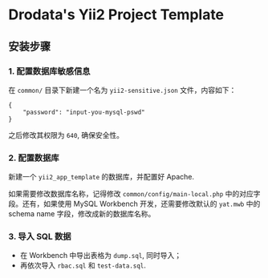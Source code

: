 Drodata's Yii2 Project Template
===============================

## 安装步骤

### 1. 配置数据库敏感信息

在 `common/` 目录下新建一个名为 `yii2-sensitive.json` 文件，内容如下：
   
```
{
    "password": "input-you-mysql-pswd"
}
```

之后修改其权限为 `640`, 确保安全性。

### 2. 配置数据库

新建一个 `yii2_app_template` 的数据库，并配置好 Apache.

如果需要修改数据库名称，记得修改 `common/config/main-local.php` 中的对应字段。还有，如果使用 MySQL Workbench 开发，还需要修改默认的 `yat.mwb` 中的 schema name 字段，修改成新的数据库名称。

### 3. 导入 SQL 数据

- 在 Workbench 中导出表格为 `dump.sql`, 同时导入；
- 再依次导入 `rbac.sql` 和 `test-data.sql`.
